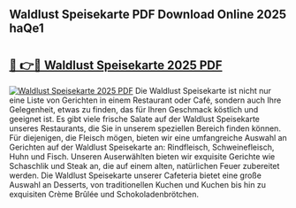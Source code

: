 ## Waldlust Speisekarte PDF Download Online 2025 haQe1

# <h2><a href="http://gcbnaw.nevu.top/?p=Waldlust+Speisekarte">🔗 👉🔴 Waldlust Speisekarte 2025 PDF</a></h2>

[![Waldlust Speisekarte 2025 PDF](https://i.imgur.com/dBaPXMq.png)](http://gcbnaw.nevu.top/?p=Waldlust+Speisekarte)
Die Waldlust Speisekarte ist nicht nur eine Liste von Gerichten in einem Restaurant oder Café, sondern auch Ihre Gelegenheit, etwas zu finden, das für Ihren Geschmack köstlich und geeignet ist. Es gibt viele frische Salate auf der Waldlust Speisekarte unseres Restaurants, die Sie in unserem speziellen Bereich finden können. Für diejenigen, die Fleisch mögen, bieten wir eine umfangreiche Auswahl an Gerichten auf der Waldlust Speisekarte an: Rindfleisch, Schweinefleisch, Huhn und Fisch. Unseren Auserwählten bieten wir exquisite Gerichte wie Schaschlik und Steak an, die auf einem alten, natürlichen Feuer zubereitet werden. Die Waldlust Speisekarte unserer Cafeteria bietet eine große Auswahl an Desserts, von traditionellen Kuchen und Kuchen bis hin zu exquisiten Crème Brûlée und Schokoladenbrötchen.

